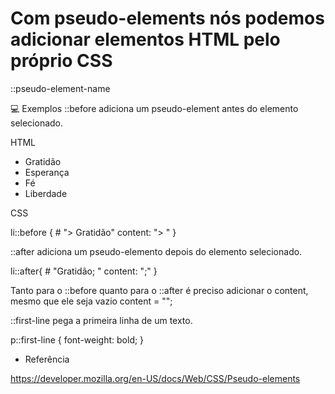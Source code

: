 # Com pseudo-elements nós podemos adicionar elementos HTML pelo próprio CSS

::pseudo-element-name

💻 Exemplos
::before adiciona um pseudo-element antes do elemento selecionado.

HTML

<ul>
  <li>Gratidão</li>
  <li>Esperança</li>
  <li>Fé</li>
  <li>Liberdade</li>
</ul>

CSS

li::before {      #    "> Gratidão"
  content: "> "
}

::after adiciona um pseudo-elemento depois do elemento selecionado.

li::after{       #      "Gratidão; "
  content: ";"
}

Tanto para o ::before quanto para o ::after é preciso adicionar o content, mesmo que ele seja vazio content = "";

::first-line pega a primeira linha de um texto.

p::first-line {
	font-weight: bold;
}


* Referência

https://developer.mozilla.org/en-US/docs/Web/CSS/Pseudo-elements